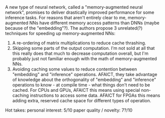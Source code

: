 A new type of neural network, called a "memory-augmented neural network", promises to deliver drastically improved performance for some inference tasks. For reasons that aren't entirely clear to me, memory-augmented NNs have different memory access patterns than DNNs (maybe because of the "embedding"?). The authors propose 3 unrelated(?) techniques for speeding up memory-augmented NNs:
  1. A re-ordering of matrix multiplications to reduce cache thrashing.
  2. Skipping some parts of the output computation. I'm not sold at all that this really does that much to decrease computation overall, but I'm probably just not familiar enough with the math of memory-augmented NNs.
  3. Avoiding caching some values to reduce contention between "embedding" and "inference" operations. AFAICT, they take advantage of knowledge about the orthogonality of "embedding" and "inference" operations to know - at compile time - what things don't need to be cached. For CPUs and GPUs, AFAICT this means using special non-caching instructions to access some data. AFAICT for FPGAs this means adding extra, reserved cache space for different types of operation.

Hot takes:
personal interest: 5/10
paper quality / novelty: 7?/10